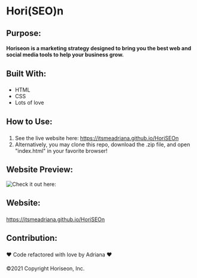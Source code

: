 # Hori(SEO)n
## Purpose:

#### Horiseon is a marketing strategy designed to bring you the best web and social media tools to help your business grow.

## Built With:

### 
- HTML
- CSS
- Lots of love

## How to Use:

###

1. See the live website here: https://itsmeadriana.github.io/HoriSEOn
2. Alternatively, you may clone this repo, download the .zip file, and open "index.html" in your favorite browser!

## Website Preview:

![Check it out here:](https://github.com/itsmeadriana/Hori-SEO-n/blob/11ff178591e4cbd441e7ff26cfaf37ddc87787f1/Horiseon/Horiseon/Develop/assets/images/Horiseon%20Website%20Screenshot.png)

## Website:

###

https://itsmeadriana.github.io/HoriSEOn

## Contribution:
###
❤️ Code refactored with love by Adriana ❤️
####
©️2021 Copyright Horiseon, Inc.

